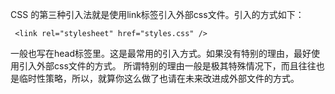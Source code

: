 CSS 的第三种引入法就是使用link标签引入外部css文件。引入的方式如下：

     <link rel="stylesheet" href="styles.css" />

一般也写在head标签里。这是最常用的引入方式。如果没有特别的理由，最好使用引入外部css文件的方式。
所谓特别的理由一般是极其特殊情况下，而且往往也是临时性策略，所以，就算你这么做了也请在未来改进成外部文件的方式。
